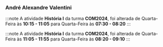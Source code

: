 ### André Alexandre Valentini


:::note
A atividade **História I** da turma **COM2024**, foi alterada de Quarta-Feira às **10:15 - 11:05** para Quarta-Feira às **07:30 - 08:20**
:::
        


:::note
A atividade **História I** da turma **COM2024**, foi alterada de Quarta-Feira às **11:05 - 11:55** para Quarta-Feira às **08:20 - 09:10**
:::
        

